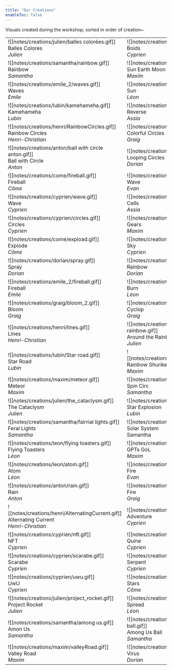 ```yaml
---
title: "Our Creations"
enableToc: false
---
```

<style>
table, tr, td, th {
    border: none;
}
</style>

Visuals created during the workshop; sorted in order of creation~


|       |  |
| ----------- | ----------- |
| ![[notes/creations/julien/balles colorées.gif]]<br>Balles Colores<br>*Julien*      |  ![[notes/creations/cyprien/boids.gif]] <br>Boids<br>*Cyprien*       |
|![[notes/creations/samantha/rainbow.gif]]<br>Rainbow<br>*Samantha*| ![[notes/creations/maxim/SunEarthMoon.gif]]<br>Sun Earth Moon<br>*Maxim*        |
| ![[notes/creations/emile_2/waves.gif]]<br>Waves<br>*Emile*   | ![[notes/creations/leon/sun.gif]]<br>Sun<br>*Léon*        |
| ![[notes/creations/lubin/kamehameha.gif]]<br>Kamehameha<br>*Lubin*   | ![[notes/creations/assia/reverse.gif]]<br>Reverse<br>*Assia*        |
| ![[notes/creations/henri/RainbowCircles.gif]]<br>Rainbow Circles<br>*Henri-Christian*   | ![[notes/creations/graig/colorful_circles.gif]]<br>Colorful Circles<br>*Graig*        |
|![[notes/creations/anton/ball with circle anton.gif]]<br>Ball with Circle<br>*Anton*   | ![[notes/creations/dorian/looping_circles.gif]]<br>Looping Circles<br>*Dorian*        |
| ![[notes/creations/come/fireball.gif]]<br>Fireball<br>*Côme*   | ![[notes/creations/evan/wave_evan.gif]]<br>Wave<br>*Evan*        |
| ![[notes/creations/cyprien/wave.gif]]<br>Wave<br>*Cyprien*   | ![[notes/creations/assia/cells.gif]]<br>Cells<br>*Assia*        |
| ![[notes/creations/cyprien/circles.gif]]<br>Circles<br>*Cyprien*   | ![[notes/creations/maxim/gears.gif]]<br>Gears<br>*Maxim*        |
| ![[notes/creations/come/expload.gif]]<br>Explode<br>*Côme*   | ![[notes/creations/cyprien/sky.gif]]<br>Sky<br>*Cyprien*        |
| ![[notes/creations/dorian/spray.gif]]<br>Spray<br>*Dorian*   | ![[notes/creations/dorian/rainbow2.gif]]<br>Rainbow<br>*Dorian*        |
| ![[notes/creations/emile_2/fireball.gif]]<br>Fireball<br>*Emile*   | ![[notes/creations/leon/burn.gif]]<br>Burn<br>*Léon*        |
|![[notes/creations/graig/bloom_2.gif]]<br>Bloom<br>*Graig* | ![[notes/creations/graig/cyclop_gif.gif]]<br>Cyclop<br>*Graig* |
| ![[notes/creations/henri/lines.gif]]<br>Lines<br>*Henri-Christian* |  ![[notes/creations/julien/4 balls around the rainbow.gif]]<br>Around the Rainbow<br>*Julien* |
| ![[notes/creations/lubin/Star road.gif]]<br>Star Road<br>*Lubin* | ![[notes/creations/maxim/rainbowshuriken.gif]]<br>Rainbow Shuriken<br>*Maxim*        |
| ![[notes/creations/maxim/meteor.gif]]<br>Meteor<br>*Maxim*   | ![[notes/creations/samantha/spincirc.gif]]<br>Spin Circ<br>*Samantha*        |
| ![[notes/creations/julien/the_cataclysm.gif]]<br>The Cataclysm<br>*Julien*  |![[notes/creations/lubin/starexplosiongif.gif]]<br>Star Explosion<br>*Lubin*        |
| ![[notes/creations/samantha/fairrial lights.gif]]<br>Feral Lights<br>*Samantha*| ![[notes/creations/samantha/solar system.gif]]<br>Solar System<br>Samantha |
|![[notes/creations/leon/flying toasters.gif]]<br>Flying Toasters<br>*Léon*| ![[notes/creations/maxim/GPTs_GoLgif.gif]]<br>GPTs GoL<br>*Maxim*|
|![[notes/creations/leon/atom.gif]]<br>Atom<br>*Léon*|![[notes/creations/evan/fire.gif]]<br>Fire<br>*Evan*|
|![[notes/creations/anton/rain.gif]]<br>Rain<br>*Anton*|![[notes/creations/graig/fire_gif.gif]]<br>Fire<br>*Graig*|
|![[notes/creations/henri/AlternatingCurrent.gif]]<br>Alternating Current<br>*Henri-Christian*|![[notes/creations/cyprien/adventure.gif]]<br>Adventure<br>*Cyprien*|
|![[notes/creations/cyprien/nft.gif]]<br>NFT<br>*Cyprien*|![[notes/creations/cyprien/quine.gif]]<br>Quine<br>*Cyprien*|
|![[notes/creations/cyprien/scarabe.gif]]<br>Scarabe<br>*Cyprien*|![[notes/creations/cyprien/serpent.gif]]<br>Serpent<br>*Cyprien*|
|![[notes/creations/cyprien/uwu.gif]]<br>UwU<br>*Cyprien*|![[notes/creations/come/stars.gif]]<br>Stars<br>*Côme*|
|![[notes/creations/julien/project_rocket.gif]]<br>Project Rocket<br>*Julien*|![[notes/creations/leon/spread.gif]]<br>Spread<br>*Léon*|
|![[notes/creations/samantha/among us.gif]]<br>Amon Us<br>*Samantha*|![[notes/creations/samantha/among us ball.gif]]<br>Among Us Ball<br>*Samantha*|
|![[notes/creations/maxim/valleyRoad.gif]]<br>Valley Road<br>*Maxim*|![[notes/creations/dorian/virus.gif]]<br>Virus<br>*Dorian*|
